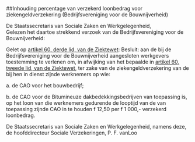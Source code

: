 <meta http-equiv='Content-Type' content='text/html; charset=utf-8' />

##Inhouding percentage van verzekerd loonbedrag voor ziekengeldverzekering (Bedrijfsvereniging voor de Bouwnijverheid)

De Staatssecretaris van Sociale Zaken en Werkgelegenheid,  
Gelezen het daartoe strekkend verzoek van de Bedrijfsvereniging voor de Bouwnijverheid:

Gelet op [artikel 60, derde lid, van de Ziektewet](../../../../../../../../../../wet/ziektewet/BWBR0001888/README.md):
Besluit:     aan de bij de Bedrijfsvereniging voor de Bouwnijverheid aangesloten werkgevers toestemming te verlenen om, in afwijking van het bepaalde in [artikel 60, tweede lid, van de Ziektewet](../../../../../../../../../../wet/ziektewet/BWBR0001888/README.md), ter zake van de ziekengeldverzekering van de bij hen in dienst zijnde werknemers op wie: 

a. de CAO voor het bouwbedrijf;  

b. de CAO voor de Bitumineuze dakbedekkingsbedrijven van toepassing is, op het loon van die werknemers gedurende de looptijd van de van toepassing zijnde CAO in te houden f 12,50 per f 1 000,- verzekerd loonbedrag.       

De 
Staatssecretaris van Sociale Zaken en Werkgelegenheid, namens deze, de 
hoofddirecteur Sociale Verzekeringen, 
P. F. vanLoo    

